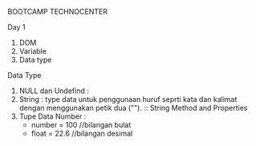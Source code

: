 BOOTCAMP TECHNOCENTER

Day 1

1. DOM
2. Variable
3. Data type

Data Type

1. NULL dan Undefind :
2. String : type data untuk penggunaan huruf seprti kata dan kalimat dengan menggunakan petik dua ("").
   :: String Method and Properties
3. Tupe Data Number :
   - number = 100 //bilangan bulat
   - float = 22.6 //bilangan desimal
